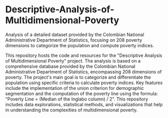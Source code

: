 # Descriptive-Analysis-of-Multidimensional-Poverty
Analysis of a detailed dataset provided by the Colombian National Administrative Department of Statistics, focusing on 208 poverty dimensions to categorize the population and compute poverty indices.

This repository hosts the code and resources for the "Descriptive Analysis of Multidimensional Poverty" project. The analysis is based on a comprehensive database provided by the Colombian National Administrative Department of Statistics, encompassing 208 dimensions of poverty. The project's main goal is to categorize and differentiate the population using specific criteria to calculate poverty indices. Key features include the implementation of the union criterion for demographic segmentation and the computation of the poverty line using the formula: "Poverty Line = (Median of the Inglabo column) / 2". This repository includes data explorations, statistical methods, and visualizations that help in understanding the complexities of multidimensional poverty.
